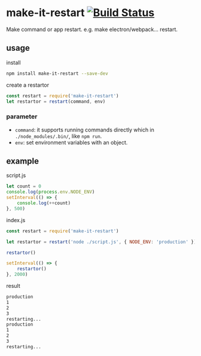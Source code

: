 # make-it-restart [![Build Status](https://github.com/anuoua/make-it-restart/workflows/Node%20CI/badge.svg)](https://github.com/anuoua/make-it-restart/actions?workflow=Node+CI)

Make command or app restart. e.g. make electron/webpack... restart.

## usage

install
```bash
npm install make-it-restart --save-dev
```

create a restartor

```javascript
const restart = require('make-it-restart')
let restartor = restart(command, env)
```

### parameter

- `command`: it supports running commands directly which in `./node_modules/.bin/`, like `npm run`.
- `env`: set environment variables with an object.

## example

script.js
```javascript
let count = 0
console.log(process.env.NODE_ENV)
setInterval(() => {
    console.log(++count)
}, 500)
```

index.js
```javascript
const restart = require('make-it-restart')

let restartor = restart('node ./script.js', { NODE_ENV: 'production' })

restartor()

setInterval(() => {
    restartor()
}, 2000)
```
result
```bash
production
1
2
3
restarting...
production
1
2
3
restarting...
```
